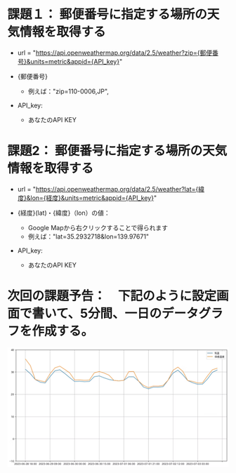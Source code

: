 
# 課題１： 郵便番号に指定する場所の天気情報を取得する
- url = "https://api.openweathermap.org/data/2.5/weather?zip={郵便番号}&units=metric&appid={API_key}"


- {郵便番号}
  - 例えば："zip=110-0006,JP", 

- API_key:
  - あなたのAPI KEY

# 課題2： 郵便番号に指定する場所の天気情報を取得する
- url = "https://api.openweathermap.org/data/2.5/weather?lat={緯度}&lon={経度}&units=metric&appid={API_key}"


- {経度}(lat)・{緯度}（lon）の値：
  - Google Mapから右クリックすることで得られます
  - 例えば："lat=35.2932718&lon=139.97671"

- API_key:
  - あなたのAPI KEY


# 次回の課題予告：　下記のように設定画面で書いて、5分間、一日のデータグラフを作成する。
 
![alt text](image-1.png)